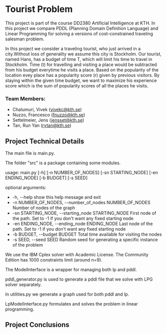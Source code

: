 # Tourist Problem

This project is part of the course DD2380 Artificial Intelligence at KTH. In this project we compare PDDL (Planning Domain Definition Language) and Linear Programming for solving a versions of cost-constrained traveling salesman problem. 

In this project we consider a traveling tourist, who just arrived in a city.Without loss of generality we assume this city is Stockholm. Our tourist, named Hans, has a budget of time T, which will limit his time to travel in Stockholm. Time (t) for travelling and visiting a place would be subtracted from his budget everytime he visits a place. Based on the popularity of the location evey place has a popularity score (r) given by previous visitors. By staying within the given time budget, we want to maximize his experience score which is the sum of popularity scores of all the places he visits.

### Team Members: 

- Chalumuri, Vivek (vivekc@kth.se)
- Nuzzo, Francesco (fnuzzo@kth.se)
- Settelmeier, Jens (jensset@kth.se)
- Tan, Run Yan (rytan@kth.se)


## Project Technical Details 

The main file is main.py.

The folder "src" is a package containing some modules.

usage: main.py     [-h]      [-n NUMBER_OF_NODES]   [-sn STARTING_NODE]  [-en ENDING_NODE]  [-b BUDGET]  [-s SEED]

optional arguments:

  - -h, --help            show this help message and exit
  - -n NUMBER_OF_NODES, --number_of_nodes NUMBER_OF_NODES
                        Number of nodes of the graph
  - -sn STARTING_NODE, --starting_node STARTING_NODE
                        First node of the path. Set to -1 if you don't want
                        any fixed starting node
  - -en ENDING_NODE, --ending_node ENDING_NODE
                        Last node of the path. Set to -1 if you don't want any
                        fixed starting node
  - -b BUDGET, --budget BUDGET
                        Total time available for visiting the nodes
  - -s SEED, --seed SEED  Random seed for generating a specific instance of the
                        problem

We use the IBM Cplex solver with Academic License. The Community Edition has 1000 constraints limit (around n=9).

The ModelInterface is a wrapper for managing both lp and pddl.

pddl_generator.py is used to generate a pddl file that we solve with LPG solver separately.

In utilities.py we generate a graph used for both pddl and lp.

LpModelInterface.py formulates and solves the problem in linear programming.

## Project Conclusions

